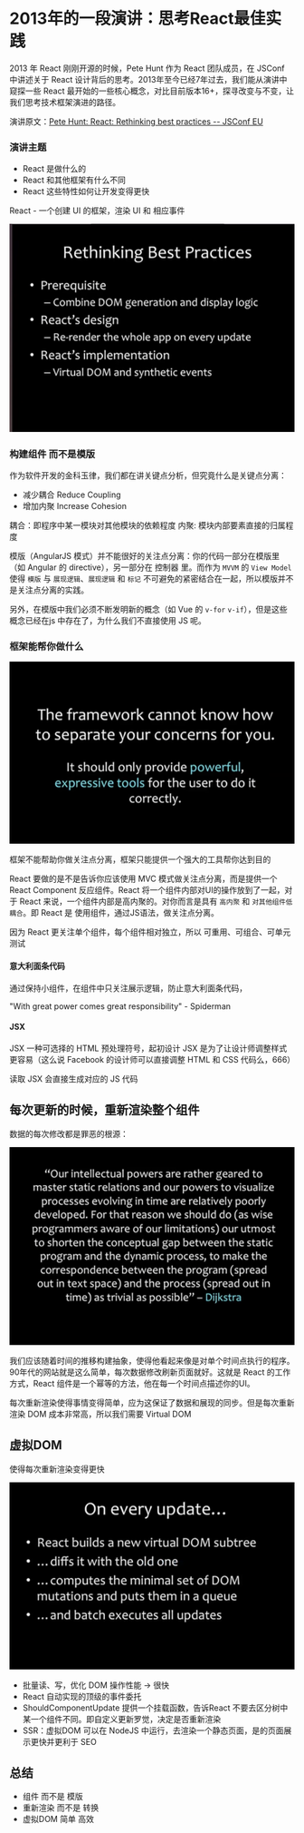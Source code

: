 # 2013年的一段演讲：思考React最佳实践

2013 年 React 刚刚开源的时候，Pete Hunt 作为 React 团队成员，在 JSConf 中讲述关于 React 设计背后的思考。2013年至今已经7年过去，我们能从演讲中窥探一些 React 最开始的一些核心概念，对比目前版本16+，探寻改变与不变，让我们思考技术框架演进的路径。

演讲原文：[Pete Hunt: React: Rethinking best practices -- JSConf EU](https://www.youtube.com/watch?v=x7cQ3mrcKaY&t=75s)

### 演讲主题

- React 是做什么的 
- React 和其他框架有什么不同
- React 这些特性如何让开发变得更快

React - 一个创建 UI 的框架，渲染 UI 和 相应事件

![](../images/RethinkingReact1.png)

### 构建组件 而不是模版

作为软件开发的金科玉律，我们都在讲关键点分析，但究竟什么是关键点分离：

- 减少耦合 Reduce Coupling
- 增加内聚 Increase Cohesion

耦合：即程序中某一模块对其他模块的依赖程度
内聚: 模块内部要素直接的归属程度

模版（AngularJS 模式）并不能很好的关注点分离：你的代码一部分在模版里（如 Angular 的 directive），另一部分在 控制器 里。而作为 `MVVM` 的 `View Model` 使得 `模版` 与 `展现逻辑`、`展现逻辑` 和 `标记` 不可避免的紧密结合在一起，所以模版并不是关注点分离的实践。

另外，在模版中我们必须不断发明新的概念（如 Vue 的 `v-for` `v-if`），但是这些概念已经在js 中存在了，为什么我们不直接使用 JS 呢。

### 框架能帮你做什么

![](../images/RethinkingReact2.png)

框架不能帮助你做关注点分离，框架只能提供一个强大的工具帮你达到目的

React 要做的是不是告诉你应该使用 MVC 模式做关注点分离，而是提供一个 React Component 反应组件。React 将一个组件内部对UI的操作放到了一起，对于 React 来说，一个组件内部是高内聚的。对你而言是具有 `高内聚` 和 `对其他组件低耦合`。即 React 是 使用组件，通过JS语法，做关注点分离。

因为 React 更关注单个组件，每个组件相对独立，所以 可重用、可组合、可单元测试

#### 意大利面条代码

通过保持小组件，在组件中只关注展示逻辑，防止意大利面条代码，

"With great power comes great responsibility" - Spiderman

#### JSX

JSX 一种可选择的 HTML 预处理符号，起初设计 JSX 是为了让设计师调整样式更容易（这么说 Facebook 的设计师可以直接调整 HTML 和 CSS 代码么，666）

读取 JSX 会直接生成对应的 JS 代码

## 每次更新的时候，重新渲染整个组件

数据的每次修改都是罪恶的根源：

![](../images/RethinkingReact3.png)

我们应该随着时间的推移构建抽象，使得他看起来像是对单个时间点执行的程序。90年代的网站就是这么简单，每次数据修改刷新页面就好。这就是 React 的工作方式，React 组件是一个幂等的方法，他在每一个时间点描述你的UI。

每次重新渲染使得事情变得简单，应为这保证了数据和展现的同步。但是每次重新渲染 DOM 成本非常高，所以我们需要 Virtual DOM

## 虚拟DOM

使得每次重新渲染变得更快

![](../images/RethinkingReact4.png)

- 批量读、写，优化 DOM 操作性能 -> 很快
- React 自动实现的顶级的事件委托
- ShouldComponentUpdate 提供一个挂载函数，告诉React 不要去区分树中某一个组件不同。即自定义更新罗觉，决定是否重新渲染
- SSR：虚拟DOM 可以在 NodeJS 中运行，去渲染一个静态页面，是的页面展示更快并更利于 SEO

## 总结

- 组件 而不是 模版
- 重新渲染 而不是 转换
- 虚拟DOM 简单 高效
